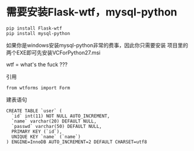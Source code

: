 # 需要安装Flask-wtf，mysql-python
```
pip install Flask-wtf
pip install mysql-python
```
如果你是windows安装mysql-python非常的费事，因此你只需要安装
项目里的两个EXE即可先安装VCForPython27.msi

wtf = what's the fuck ???

引用
```
from wtforms import Form
```

建表语句
```
CREATE TABLE `user` (
  `id` int(11) NOT NULL AUTO_INCREMENT,
  `name` varchar(20) DEFAULT NULL,
  `passwd` varchar(50) DEFAULT NULL,
  PRIMARY KEY (`id`),
  UNIQUE KEY `name` (`name`)
) ENGINE=InnoDB AUTO_INCREMENT=2 DEFAULT CHARSET=utf8
```